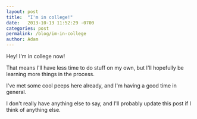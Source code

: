 ```yaml
---
layout: post
title:  "I'm in college!"
date:   2013-10-13 11:52:29 -0700
categories: post
permalink: /blog/im-in-college
author: Adam
---
```

Hey! I'm in college now!

That means I'll have less time to do stuff on my own, but I'll hopefully be learning more things in the process.

I've met some cool peeps here already, and I'm having a good time in general.

I don't really have anything else to say, and I'll probably update this post if I think of anything else.